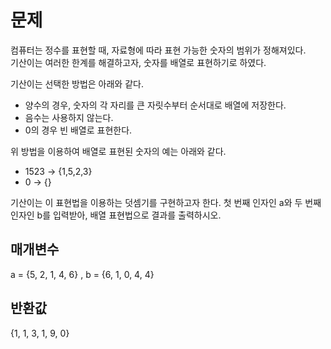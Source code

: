 # 문제

컴퓨터는 정수를 표현할 때, 자료형에 따라 표현 가능한 숫자의 범위가 정해져있다.  
기산이는 여러한 한계를 해결하고자, 숫자를 배열로 표현하기로 하였다.

기산이는 선택한 방법은 아래와 같다.

- 양수의 경우, 숫자의 각 자리를 큰 자릿수부터 순서대로 배열에 저장한다.
- 음수는 사용하지 않는다.
- 0의 경우 빈 배열로 표현한다.

위 방법을 이용하여 배열로 표현된 숫자의 예는 아래와 같다.

- 1523 -> {1,5,2,3}
- 0 -> {}

기산이는 이 표현법을 이용하는 덧셈기를 구현하고자 한다.
첫 번째 인자인 a와 두 번째 인자인 b를 입력받아, 배열 표현법으로 결과를 출력하시오.

## 매개변수

a = {5, 2, 1, 4, 6} , b = {6, 1, 0, 4, 4}

## 반환값

{1, 1, 3, 1, 9, 0}